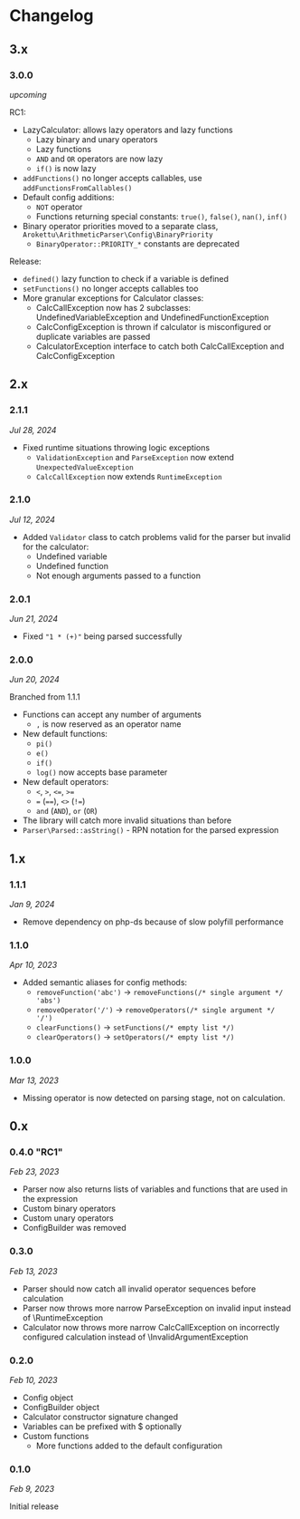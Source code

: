 # Changelog

## 3.x

### 3.0.0

*upcoming*

RC1:

* LazyCalculator: allows lazy operators and lazy functions
  * Lazy binary and unary operators
  * Lazy functions
  * `AND` and `OR` operators are now lazy
  * `if()` is now lazy
* `addFunctions()` no longer accepts callables, use `addFunctionsFromCallables()`
* Default config additions:
  * `NOT` operator
  * Functions returning special constants: `true()`, `false()`, `nan()`, `inf()`
* Binary operator priorities moved to a separate class, `Arokettu\ArithmeticParser\Config\BinaryPriority`
  * `BinaryOperator::PRIORITY_*` constants are deprecated

Release:

* `defined()` lazy function to check if a variable is defined
* `setFunctions()` no longer accepts callables too
* More granular exceptions for Calculator classes:
  * CalcCallException now has 2 subclasses: UndefinedVariableException and UndefinedFunctionException
  * CalcConfigException is thrown if calculator is misconfigured or duplicate variables are passed
  * CalculatorException interface to catch both CalcCallException and CalcConfigException

## 2.x

### 2.1.1

*Jul 28, 2024*

* Fixed runtime situations throwing logic exceptions
  * `ValidationException` and `ParseException` now extend `UnexpectedValueException`
  * `CalcCallException` now extends `RuntimeException`

### 2.1.0

*Jul 12, 2024*

* Added ``Validator`` class to catch problems valid for the parser but invalid for the calculator:
  * Undefined variable
  * Undefined function
  * Not enough arguments passed to a function

### 2.0.1

*Jun 21, 2024*

* Fixed `"1 * (+)"` being parsed successfully

### 2.0.0

*Jun 20, 2024*

Branched from 1.1.1

* Functions can accept any number of arguments
  * ``,`` is now reserved as an operator name
* New default functions:
  * `pi()`
  * `e()`
  * `if()`
  * `log()` now accepts base parameter
* New default operators:
  * `<`, `>`, `<=`, `>=`
  * `=` (`==`), `<>` (`!=`)
  * `and` (`AND`), `or` (`OR`)
* The library will catch more invalid situations than before
* ``Parser\Parsed::asString()`` - RPN notation for the parsed expression

## 1.x

### 1.1.1

*Jan 9, 2024*

* Remove dependency on php-ds because of slow polyfill performance

### 1.1.0

*Apr 10, 2023*

* Added semantic aliases for config methods:
  * `removeFunction('abc')` -> `removeFunctions(/* single argument */ 'abs')`
  * `removeOperator('/')` -> `removeOperators(/* single argument */ '/')`
  * `clearFunctions()` -> `setFunctions(/* empty list */)`
  * `clearOperators()` -> `setOperators(/* empty list */)`

### 1.0.0

*Mar 13, 2023*

* Missing operator is now detected on parsing stage, not on calculation.

## 0.x

### 0.4.0 "RC1"

*Feb 23, 2023*

* Parser now also returns lists of variables and functions that are used in the expression
* Custom binary operators
* Custom unary operators
* ConfigBuilder was removed 

### 0.3.0

*Feb 13, 2023*

* Parser should now catch all invalid operator sequences before calculation
* Parser now throws more narrow ParseException on invalid input instead of \RuntimeException
* Calculator now throws more narrow CalcCallException on incorrectly configured calculation instead of \InvalidArgumentException

### 0.2.0

*Feb 10, 2023*

* Config object
* ConfigBuilder object
* Calculator constructor signature changed
* Variables can be prefixed with $ optionally
* Custom functions
  * More functions added to the default configuration

### 0.1.0

*Feb 9, 2023*

Initial release
